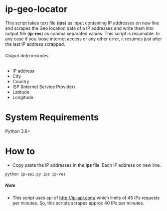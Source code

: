 # ip-geo-locator
This script takes text file (**ips**) as input containing IP addresses on new line and scrapes the Geo location data of a IP addresses and write them into output file (**ip-res**) as comma separated values. 
This script is resumable. In any case if you loose internet access or any other error, it resumes just after the last IP address scrapped. 

###### Output data includes
- IP address
- City
- Country
- ISP (Internet Service Provider)
- Latitude
- Longitude

# System Requirements
Python 3.6+

# How to
- Copy paste the IP addresses in the **ips** file. Each IP address on new line.
```
python ip-api.py ips ip-res
```

##### Note
- This script uses api of http://ip-api.com/ which limits of 45 IPs requests per minutes. So, this scripts scrapes approx 40 IPs per minutes.
